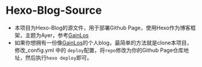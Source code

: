 # Hexo-Blog-Source
- 本项目为Hexo-Blog的源文件，用于部署Github Page，使用Hexo作为博客框架，主题为Ayer，参考[GainLos](https://gainlos.github.io)
- 如果你想拥有一份像[GainLos](https://gainlos.github.io)的个人blog，最简单的方法就是clone本项目，修改_config.yml 中的 `deploy`配置，将`repo`修改为你的Github Page仓库地址，然后执行`hexo deploy`即可。
